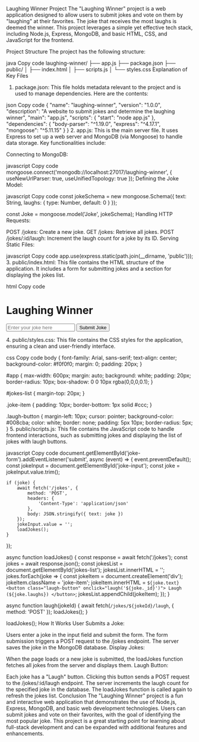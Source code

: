 Laughing Winner Project
The "Laughing Winner" project is a web application designed to allow users to submit jokes and vote on them by "laughing" at their favorites. The joke that receives the most laughs is deemed the winner. This project leverages a simple yet effective tech stack, including Node.js, Express, MongoDB, and basic HTML, CSS, and JavaScript for the frontend.

Project Structure
The project has the following structure:

java
Copy code
laughing-winner/
├── app.js
├── package.json
├── public/
│   ├── index.html
│   ├── scripts.js
│   └── styles.css
Explanation of Key Files
1. package.json:
This file holds metadata relevant to the project and is used to manage dependencies. Here are the contents:

json
Copy code
{
  "name": "laughing-winner",
  "version": "1.0.0",
  "description": "A website to submit jokes and determine the laughing winner",
  "main": "app.js",
  "scripts": {
    "start": "node app.js"
  },
  "dependencies": {
    "body-parser": "^1.19.0",
    "express": "^4.17.1",
    "mongoose": "^5.11.15"
  }
}
2. app.js:
This is the main server file. It uses Express to set up a web server and MongoDB (via Mongoose) to handle data storage. Key functionalities include:

Connecting to MongoDB:

javascript
Copy code
mongoose.connect('mongodb://localhost:27017/laughing-winner', {
    useNewUrlParser: true,
    useUnifiedTopology: true
});
Defining the Joke Model:

javascript
Copy code
const jokeSchema = new mongoose.Schema({
    text: String,
    laughs: { type: Number, default: 0 }
});

const Joke = mongoose.model('Joke', jokeSchema);
Handling HTTP Requests:

POST /jokes: Create a new joke.
GET /jokes: Retrieve all jokes.
POST /jokes/:id/laugh: Increment the laugh count for a joke by its ID.
Serving Static Files:

javascript
Copy code
app.use(express.static(path.join(__dirname, 'public')));
3. public/index.html:
This file contains the HTML structure of the application. It includes a form for submitting jokes and a section for displaying the jokes list.

html
Copy code
<!DOCTYPE html>
<html lang="en">
<head>
    <meta charset="UTF-8">
    <meta name="viewport" content="width=device-width, initial-scale=1.0">
    <title>Laughing Winner</title>
    <link rel="stylesheet" href="styles.css">
</head>
<body>
    <div id="app">
        <h1>Laughing Winner</h1>
        <form id="joke-form">
            <input type="text" id="joke-input" placeholder="Enter your joke here" required>
            <button type="submit">Submit Joke</button>
        </form>
        <div id="jokes-list">
            <!-- Jokes will be dynamically added here -->
        </div>
    </div>
    <script src="scripts.js"></script>
</body>
</html>
4. public/styles.css:
This file contains the CSS styles for the application, ensuring a clean and user-friendly interface.

css
Copy code
body {
    font-family: Arial, sans-serif;
    text-align: center;
    background-color: #f0f0f0;
    margin: 0;
    padding: 20px;
}

#app {
    max-width: 600px;
    margin: auto;
    background: white;
    padding: 20px;
    border-radius: 10px;
    box-shadow: 0 0 10px rgba(0,0,0,0.1);
}

#jokes-list {
    margin-top: 20px;
}

.joke-item {
    padding: 10px;
    border-bottom: 1px solid #ccc;
}

.laugh-button {
    margin-left: 10px;
    cursor: pointer;
    background-color: #008cba;
    color: white;
    border: none;
    padding: 5px 10px;
    border-radius: 5px;
}
5. public/scripts.js:
This file contains the JavaScript code to handle frontend interactions, such as submitting jokes and displaying the list of jokes with laugh buttons.

javascript
Copy code
document.getElementById('joke-form').addEventListener('submit', async (event) => {
    event.preventDefault();
    const jokeInput = document.getElementById('joke-input');
    const joke = jokeInput.value.trim();

    if (joke) {
        await fetch('/jokes', {
            method: 'POST',
            headers: {
                'Content-Type': 'application/json'
            },
            body: JSON.stringify({ text: joke })
        });
        jokeInput.value = '';
        loadJokes();
    }
});

async function loadJokes() {
    const response = await fetch('/jokes');
    const jokes = await response.json();
    const jokesList = document.getElementById('jokes-list');
    jokesList.innerHTML = '';
    jokes.forEach(joke => {
        const jokeItem = document.createElement('div');
        jokeItem.className = 'joke-item';
        jokeItem.innerHTML = `
            ${joke.text} 
            <button class="laugh-button" onclick="laugh('${joke._id}')">
                Laugh (${joke.laughs})
            </button>
        `;
        jokesList.appendChild(jokeItem);
    });
}

async function laugh(jokeId) {
    await fetch(`/jokes/${jokeId}/laugh`, {
        method: 'POST'
    });
    loadJokes();
}

loadJokes();
How It Works
User Submits a Joke:

Users enter a joke in the input field and submit the form.
The form submission triggers a POST request to the /jokes endpoint.
The server saves the joke in the MongoDB database.
Display Jokes:

When the page loads or a new joke is submitted, the loadJokes function fetches all jokes from the server and displays them.
Laugh Button:

Each joke has a "Laugh" button. Clicking this button sends a POST request to the /jokes/:id/laugh endpoint.
The server increments the laugh count for the specified joke in the database.
The loadJokes function is called again to refresh the jokes list.
Conclusion
The "Laughing Winner" project is a fun and interactive web application that demonstrates the use of Node.js, Express, MongoDB, and basic web development technologies. Users can submit jokes and vote on their favorites, with the goal of identifying the most popular joke. This project is a great starting point for learning about full-stack development and can be expanded with additional features and enhancements.
